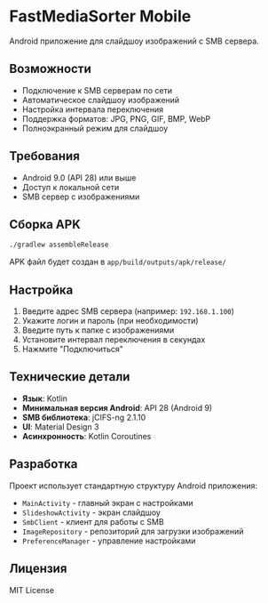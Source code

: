 # FastMediaSorter Mobile

Android приложение для слайдшоу изображений с SMB сервера.

## Возможности

- Подключение к SMB серверам по сети
- Автоматическое слайдшоу изображений
- Настройка интервала переключения
- Поддержка форматов: JPG, PNG, GIF, BMP, WebP
- Полноэкранный режим для слайдшоу

## Требования

- Android 9.0 (API 28) или выше
- Доступ к локальной сети
- SMB сервер с изображениями

## Сборка APK

```bash
./gradlew assembleRelease
```

APK файл будет создан в `app/build/outputs/apk/release/`

## Настройка

1. Введите адрес SMB сервера (например: `192.168.1.100`)
2. Укажите логин и пароль (при необходимости)
3. Введите путь к папке с изображениями
4. Установите интервал переключения в секундах
5. Нажмите "Подключиться"

## Технические детали

- **Язык**: Kotlin
- **Минимальная версия Android**: API 28 (Android 9)
- **SMB библиотека**: jCIFS-ng 2.1.10
- **UI**: Material Design 3
- **Асинхронность**: Kotlin Coroutines

## Разработка

Проект использует стандартную структуру Android приложения:

- `MainActivity` - главный экран с настройками
- `SlideshowActivity` - экран слайдшоу
- `SmbClient` - клиент для работы с SMB
- `ImageRepository` - репозиторий для загрузки изображений
- `PreferenceManager` - управление настройками

## Лицензия

MIT License